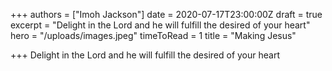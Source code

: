 +++
authors = ["Imoh Jackson"]
date = 2020-07-17T23:00:00Z
draft = true
excerpt = "Delight in the Lord and he will fulfill the desired of your heart"
hero = "/uploads/images.jpeg"
timeToRead = 1
title = "Making Jesus"

+++
Delight in the Lord and he will fulfill the desired of your heart
